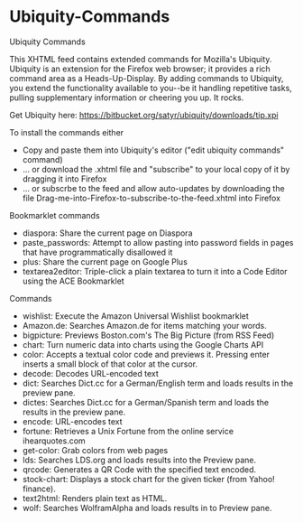 Ubiquity-Commands
=================

Ubiquity Commands

This XHTML feed contains extended commands for Mozilla's Ubiquity. Ubiquity is an extension for the Firefox web browser; it provides
a rich command area as a Heads-Up-Display. By adding commands to Ubiquity, you extend the functionality available to you--be it 
handling repetitive tasks, pulling supplementary information or cheering you up. It rocks.

Get Ubiquity here: https://bitbucket.org/satyr/ubiquity/downloads/tip.xpi

To install the commands either
  * Copy and paste them into Ubiquity's editor ("edit ubiquity commands" command)
  * ... or download the .xhtml file and "subscribe" to your local copy of it by dragging it into Firefox
  * ... or subscrbe to the feed and allow auto-updates by downloading the file Drag-me-into-Firefox-to-subscribe-to-the-feed.xhtml into 
  Firefox

Bookmarklet commands
  * diaspora: Share the current page on Diaspora
  * paste_passwords: Attempt to allow pasting into password fields in pages that have programmatically disallowed it
  * plus: Share the current page on Google Plus
  * textarea2editor: Triple-click a plain textarea to turn it into a Code Editor using the ACE Bookmarklet

Commands
  * wishlist: Execute the Amazon Universal Wishlist bookmarklet
  * Amazon.de: Searches Amazon.de for items matching your words.
  * bigpicture: Previews Boston.com's The Big Picture (from RSS Feed)
  * chart: Turn numeric data into charts using the Google Charts API
  * color: Accepts a textual color code and previews it. Pressing enter inserts a small block of that color at the cursor.
  * decode: Decodes URL-encoded text
  * dict: Searches Dict.cc for a German/English term and loads results in the preview pane.
  * dictes: Searches Dict.cc for a German/Spanish term and loads the results in the preview pane.
  * encode: URL-encodes text
  * fortune: Retrieves a Unix Fortune from the online service ihearquotes.com
  * get-color: Grab colors from web pages
  * lds: Searches LDS.org and loads results into the Preview pane.
  * qrcode: Generates a QR Code with the specified text encoded.
  * stock-chart: Displays a stock chart for the given ticker (from Yahoo! finance).
  * text2html: Renders plain text as HTML.
  * wolf: Searches WolframAlpha and loads results in to Preview pane.    
